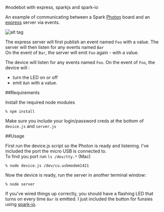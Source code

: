 #nodebot with express, sparkjs and spark-io

An example of communicating
between a Spark [Photon](https://store.particle.io/ "Get a Photon!") board and an [express](http://expressjs.com/ "express") server via events.

![alt tag](https://github.com/chrisbuttery/nodebot-with-express-sparkjs-and-spark-io/blob/master/photon.gif)

The express server will first publish an event named `Foo` with a value.
The server will then listen for any events named `Bar`  
On the event of `Bar`, the server will emit `Foo` again - with a value.

The device will listen for any events named `Foo`.
On the event of `Foo`, the device will :
- turn the LED on or off
- emit `Bah` with a value.

##Requirements

Install the required node modules

```
% npm install
```

Make sure you include your login/password creds at the bottom of `device.js` and `server.js`

##Usage

First run the device.js script so the Photon is ready and listening.
I've included the port the micro USB is connected to.  
To find you port run `ls /dev/tty.*` (Mac)

```
% node device.js /dev/cu.usbmodem1421
```

Now the device is ready, run the server in another terminal window:

```
% node server
```

If you've wired things up correctly, you should have a flashing LED that turns on
every time `Bar` is emitted. I just included the button for funsies using [spark-io](https://github.com/rwaldron/spark-io "spark io").
